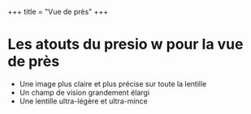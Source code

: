 +++
title = "Vue de près"
+++

# Les atouts du presio w pour la vue de près

* Une image plus claire et plus précise sur toute la lentille 
* Un champ de vision grandement élargi 
* Une lentille ultra-légère et ultra-mince 